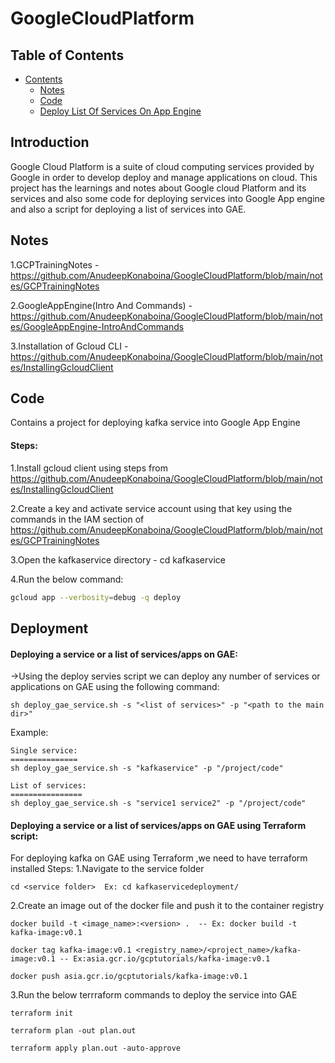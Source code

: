 # GoogleCloudPlatform

## Table of Contents
- [Contents](#Introduction)
  * [Notes](#Notes)
  * [Code](#Code)
  * [Deploy List Of Services On App Engine](#Deployment)


## Introduction
Google Cloud Platform is a suite of cloud computing services provided by Google in order to develop deploy and manage applications on cloud.
This project has the learnings and notes about Google cloud Platform and its services and also some code for deploying services into Google App engine and also a script for deploying a list of services into GAE.

## Notes
1.GCPTrainingNotes - https://github.com/AnudeepKonaboina/GoogleCloudPlatform/blob/main/notes/GCPTrainingNotes

2.GoogleAppEngine(Intro And Commands) - https://github.com/AnudeepKonaboina/GoogleCloudPlatform/blob/main/notes/GoogleAppEngine-IntroAndCommands

3.Installation of Gcloud CLI - https://github.com/AnudeepKonaboina/GoogleCloudPlatform/blob/main/notes/InstallingGcloudClient

## Code
Contains a project for deploying kafka service into Google App Engine 

#### Steps:
1.Install gcloud client using steps from https://github.com/AnudeepKonaboina/GoogleCloudPlatform/blob/main/notes/InstallingGcloudClient

2.Create a key and activate service account using that key using the commands in the IAM section of https://github.com/AnudeepKonaboina/GoogleCloudPlatform/blob/main/notes/GCPTrainingNotes

3.Open the kafkaservice directory - cd kafkaservice

4.Run the below command:
```sh
gcloud app --verbosity=debug -q deploy
```

## Deployment

#### Deploying a service or a list of services/apps on GAE:
->Using the deploy servies script we can deploy any number of services or applications on GAE using the following command:

``sh deploy_gae_service.sh -s "<list of services>" -p "<path to the main dir>"
``

Example:
```
Single service:
===============
sh deploy_gae_service.sh -s "kafkaservice" -p "/project/code"

List of services:
================
sh deploy_gae_service.sh -s "service1 service2" -p "/project/code"

```


#### Deploying a service or a list of services/apps on GAE using Terraform script:
For deploying kafka on GAE using Terraform ,we need to have terraform installed
Steps:
1.Navigate to the service folder

```
cd <service folder>  Ex: cd kafkaservicedeployment/
```

2.Create an image out of the docker file and push it to the container registry

```
docker build -t <image_name>:<version> .  -- Ex: docker build -t kafka-image:v0.1

docker tag kafka-image:v0.1 <registry_name>/<project_name>/kafka-image:v0.1 -- Ex:asia.gcr.io/gcptutorials/kafka-image:v0.1

docker push asia.gcr.io/gcptutorials/kafka-image:v0.1
```

3.Run the below terrraform commands to deploy the service into GAE

```
terraform init 

terraform plan -out plan.out

terraform apply plan.out -auto-approve
```
